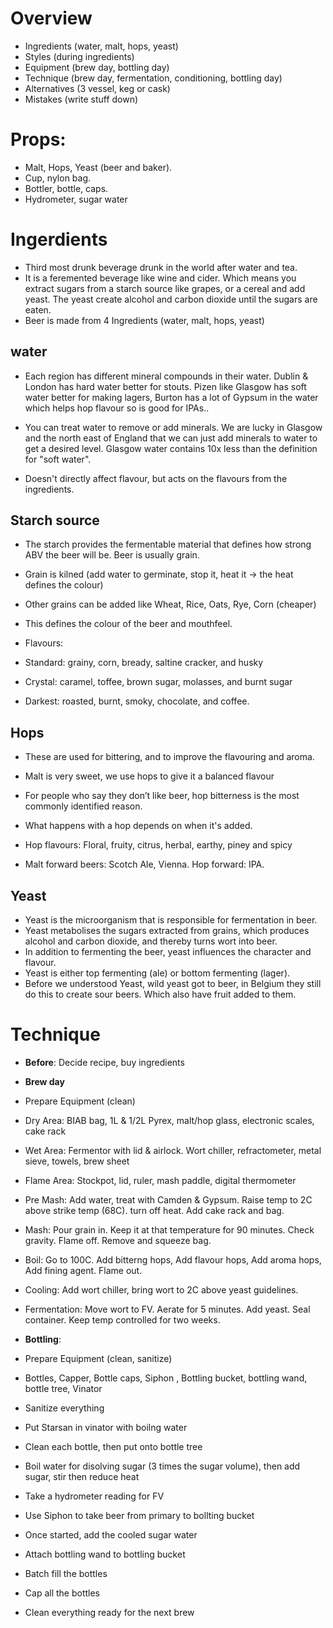 # Overview

* Ingredients (water, malt, hops, yeast)
* Styles (during ingredients)
* Equipment (brew day, bottling day)
* Technique (brew day, fermentation, conditioning, bottling day)
* Alternatives (3 vessel, keg or cask)
* Mistakes (write stuff down)

# Props:

* Malt, Hops, Yeast (beer and baker).
* Cup, nylon bag.
* Bottler, bottle, caps.
* Hydrometer, sugar water

# Ingerdients

* Third most drunk beverage drunk in the world after water and tea.
* It is a feremented beverage like wine and cider. Which means you extract sugars from a starch source like grapes, or a cereal and add yeast. The yeast create alcohol and carbon dioxide until the sugars are eaten.
* Beer is made from 4 Ingredients (water, malt, hops, yeast)

## water

* Each region has different mineral compounds in their water. Dublin & London has hard water better for stouts. Pizen like Glasgow has soft water better for making lagers, Burton has a lot of Gypsum in the water which helps hop flavour so is good for IPAs..

* You can treat water to remove or add minerals. We are lucky in Glasgow and the north east of England that we can just add minerals to water to get a desired level. Glasgow water contains 10x less than the definition for "soft water".

* Doesn't directly affect flavour, but acts on the flavours from the ingredients.

## Starch source

* The starch provides the fermentable material that defines how strong ABV the beer will be. Beer is usually grain.
* Grain is kilned (add water to germinate, stop it, heat it -> the heat defines the colour)
* Other grains can be added like Wheat, Rice, Oats, Rye, Corn (cheaper)
* This defines the colour of the beer and mouthfeel.

* Flavours:
* Standard: grainy, corn, bready, saltine cracker, and husky
* Crystal: caramel, toffee, brown sugar, molasses, and burnt sugar
* Darkest: roasted, burnt, smoky, chocolate, and coffee.

## Hops

* These are used for bittering, and to improve the flavouring and aroma.
* Malt is very sweet, we use hops to give it a balanced flavour
* For people who say they don’t like beer, hop bitterness is the most commonly identified reason.
* What happens with a hop depends on when it's added.

* Hop flavours: Floral, fruity, citrus, herbal, earthy, piney and spicy

* Malt forward beers: Scotch Ale, Vienna. Hop forward: IPA.

## Yeast

* Yeast is the microorganism that is responsible for fermentation in beer.
* Yeast metabolises the sugars extracted from grains, which produces alcohol and carbon dioxide, and thereby turns wort into beer.
* In addition to fermenting the beer, yeast influences the character and flavour.
* Yeast is either top fermenting (ale) or bottom fermenting (lager).
* Before we understood Yeast, wild yeast got to beer, in Belgium they still do this to create sour beers. Which also have fruit added to them.


# Technique

* __Before__: Decide recipe, buy ingredients

* __Brew day__
* Prepare Equipment (clean)
* Dry Area: BIAB bag, 1L & 1/2L Pyrex, malt/hop glass, electronic scales, cake rack
* Wet Area: Fermentor with lid & airlock. Wort chiller, refractometer, metal sieve, towels, brew sheet
* Flame Area: Stockpot, lid, ruler, mash paddle, digital thermometer

* Pre Mash: Add water, treat with Camden & Gypsum. Raise temp to 2C above strike temp (68C). turn off heat. Add cake rack and bag.
* Mash: Pour grain in. Keep it at that temperature for 90 minutes. Check gravity. Flame off. Remove and squeeze bag.
* Boil: Go to 100C. Add bitterng hops, Add flavour hops, Add aroma hops, Add fining agent. Flame out.
* Cooling: Add wort chiller, bring wort to 2C above yeast guidelines.
* Fermentation: Move wort to FV. Aerate for 5 minutes. Add yeast. Seal container. Keep temp controlled for two weeks.

* __Bottling__:
* Prepare Equipment (clean, sanitize)
* Bottles, Capper, Bottle caps, Siphon , Bottling bucket, bottling wand, bottle tree, Vinator
* Sanitize everything
* Put Starsan in vinator with boilng water
* Clean each bottle, then put onto bottle tree
* Boil water for disolving sugar (3 times the sugar volume), then add sugar, stir then reduce heat
* Take a hydrometer reading for FV
* Use Siphon to take beer from primary to bollting bucket
* Once started, add the cooled sugar water
* Attach bottling wand to bottling bucket
* Batch fill the bottles
* Cap all the bottles
* Clean everything ready for the next brew














